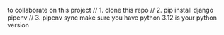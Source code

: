to collaborate on this project
// 1. clone this repo
// 2. pip install django pipenv
// 3. pipenv sync
make sure you have python 3.12 is your python version
